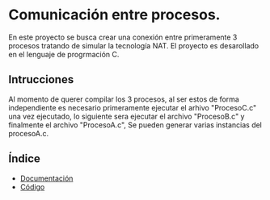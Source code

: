# Comunicación entre procesos.

En este proyecto se busca crear una conexión entre primeramente 3 procesos tratando de simular la tecnología NAT. El proyecto es desarollado en el lenguaje de progrmación C. 

## Intrucciones
Al momento de querer compilar los 3 procesos, al ser estos de forma independiente es necesario primeramente ejecutar el arhivo "ProcesoC.c" una vez ejecutado, lo siguiente sera ejecutar el archivo "ProcesoB.c" y finalmente el archivo "ProcesoA.c", Se pueden generar varias instancias del procesoA.c.

## Índice 

- [Documentación](Documentación/)
- [Código](Codigo/)





